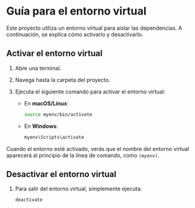 # Guía para el entorno virtual

Este proyecto utiliza un entorno virtual para aislar las dependencias. A continuación, se explica cómo activarlo y desactivarlo.

## Activar el entorno virtual

1. Abre una terminal.
2. Navega hasta la carpeta del proyecto.
3. Ejecuta el siguiente comando para activar el entorno virtual:

   - En **macOS/Linux**:
     ```bash
     source myenv/bin/activate
     ```
   - En **Windows**:
     ```bash
     myenv\Scripts\activate
     ```

Cuando el entorno esté activado, verás que el nombre del entorno virtual aparecerá al principio de la línea de comando, como `(myenv)`.

## Desactivar el entorno virtual

1. Para salir del entorno virtual, simplemente ejecuta:

   ```bash
   deactivate



















